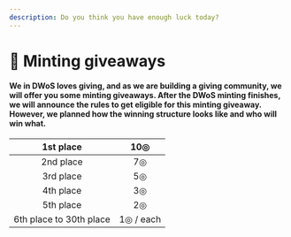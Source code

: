 ```yaml
---
description: Do you think you have enough luck today?
---
```


# 🎉 Minting giveaways

#### We in DWoS loves giving, and as we are building a giving community, we will offer you some minting giveaways. After the DWoS minting finishes, we will announce the rules to get eligible for this minting giveaway. However, we planned how the winning structure looks like and who will win what.



|        1st place        |    10◎    |
| :---------------------: | :-------: |
|        2nd place        |     7◎    |
|        3rd place        |     5◎    |
|        4th place        |     3◎    |
|        5th place        |     2◎    |
| 6th place to 30th place | 1◎ / each |
